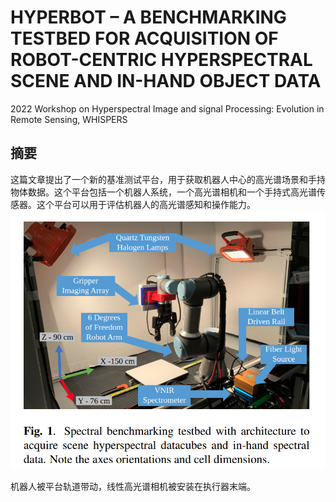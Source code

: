 # HYPERBOT – A BENCHMARKING TESTBED FOR ACQUISITION OF ROBOT-CENTRIC HYPERSPECTRAL SCENE AND IN-HAND OBJECT DATA

2022 Workshop on Hyperspectral Image and signal Processing: Evolution in Remote Sensing, WHISPERS

## 摘要

这篇文章提出了一个新的基准测试平台，用于获取机器人中心的高光谱场景和手持物体数据。这个平台包括一个机器人系统，一个高光谱相机和一个手持式高光谱传感器。这个平台可以用于评估机器人的高光谱感知和操作能力。
![img.png](img.png)

机器人被平台轨道带动，线性高光谱相机被安装在执行器末端。